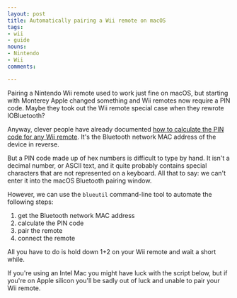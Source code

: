 ```yaml
---
layout: post
title: Automatically pairing a Wii remote on macOS
tags:
- wii
- guide
nouns:
- Nintendo
- Wii
comments: 

---
```


Pairing a Nintendo Wii remote used to work just fine on macOS, but starting with Monterey Apple changed something and Wii remotes now require a PIN code. Maybe they took out the Wii remote special case when they rewrote IOBluetooth?

Anyway, clever people have already documented [how to calculate the PIN code for any Wii remote](https://wiibrew.org/wiki/Wiimote#Bluetooth_Pairing). It's the Bluetooth network MAC address of the device in reverse.

But a PIN code made up of hex numbers is difficult to type by hand. It isn't a decimal number, or ASCII text, and it quite probably contains special characters that are not represented on a keyboard. All that to say: we can't enter it into the macOS Bluetooth pairing window.

However, we can use the `blueutil` command-line tool to automate the following steps:

1. get the Bluetooth network MAC address
2. calculate the PIN code
3. pair the remote
4. connect the remote

All you have to do is hold down 1+2 on your Wii remote and wait a short while.

If you're using an Intel Mac you might have luck with the script below, but if you're on Apple silicon you'll be sadly out of luck and unable to pair your Wii remote.

<script src="https://gist.github.com/gingerbeardman/05030c73714b3aa3202aeee7f21c3b1e.js"></script>